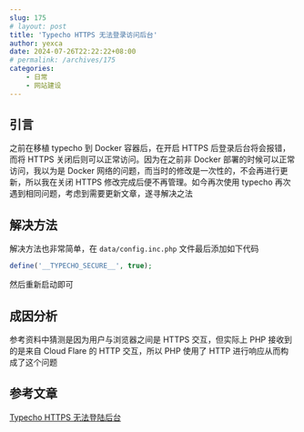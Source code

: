 ```yaml
---
slug: 175
# layout: post
title: 'Typecho HTTPS 无法登录访问后台'
author: yexca
date: 2024-07-26T22:22:22+08:00
# permalink: /archives/175
categories:
    - 日常
    - 网站建设
---  
```


## 引言

之前在移植 typecho 到 Docker 容器后，在开启 HTTPS 后登录后台将会报错，而将 HTTPS 关闭后则可以正常访问。因为在之前非 Docker 部署的时候可以正常访问，我以为是 Docker 网络的问题，而当时的修改是一次性的，不会再进行更新，所以我在关闭 HTTPS 修改完成后便不再管理。如今再次使用 typecho 再次遇到相同问题，考虑到需要更新文章，遂寻解决之法

## 解决方法

解决方法也非常简单，在 `data/config.inc.php` 文件最后添加如下代码

```php
define('__TYPECHO_SECURE__', true);
```

然后重新启动即可

## 成因分析

参考资料中猜测是因为用户与浏览器之间是 HTTPS 交互，但实际上 PHP 接收到的是来自 Cloud Flare 的 HTTP 交互，所以 PHP 使用了 HTTP 进行响应从而构成了这个问题

## 参考文章

[Typecho HTTPS 无法登陆后台](https://blog.lucien.ink/archives/523/)